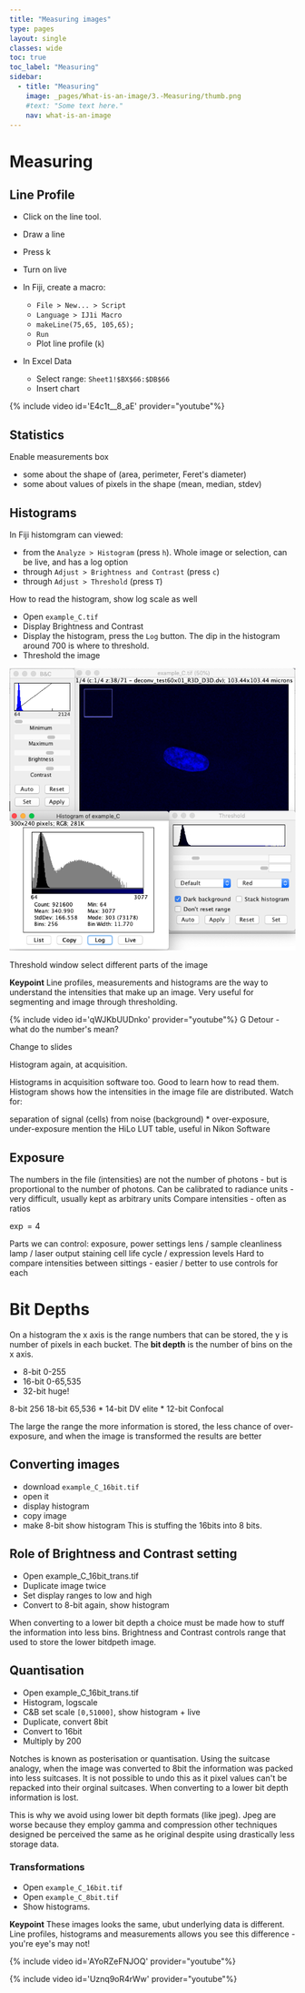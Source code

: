 ```yaml
---
title: "Measuring images"
type: pages
layout: single
classes: wide
toc: true
toc_label: "Measuring"
sidebar:
  - title: "Measuring"
    image: _pages/What-is-an-image/3.-Measuring/thumb.png
    #text: "Some text here."
    nav: what-is-an-image
---
```


# Measuring

## Line Profile

* Click on the line tool.
* Draw a line
* Press k
* Turn on live
* In Fiji, create a macro:
   * `File > New... > Script`
   * `Language > IJ1i Macro`
   * `makeLine(75,65, 105,65);`
   * `Run`
   * Plot line profile (`k`)

* In Excel Data 
   * Select range: `Sheet1!$BX$66:$DB$66`
   * Insert chart

{% include video id='E4c1t__8_aE' provider="youtube"%}

## Statistics



Enable measurements box
 * some about the shape of  (area, perimeter, Feret's diameter)
 * some about values of pixels in the shape (mean, median, stdev)

## Histograms

In Fiji histomgram can viewed:

* from the `Analyze > Histogram` (press `h`). Whole image or selection, can be live, and has a log option
* through `Adjust > Brightness and Contrast` (press `c`)
* through `Adjust > Threshold` (press `T`)

How to read the histogram, show log scale as well

* Open `example_C.tif`
* Display Brightness and Contrast
* Display the histogram, press the `Log` button.  The dip in the histogram around 700 is where to threshold.
* Threshold the image


![](histogram_log.png)

Threshold window select different parts of the image

**Keypoint** Line profiles, measurements and histograms are the way to understand the intensities that make up an image. Very useful for segmenting and image through thresholding.

{% include video id='qWJKbUUDnko' provider="youtube"%}
G
Detour - what do the number's mean?

Change to slides

Histogram again, at acquisition.

Histograms in acquisition software too. Good to learn how to read them.
Histogram shows how the intensities in the image file are distributed. Watch for:

separation of signal (cells) from noise (background) * over-exposure, under-exposure
mention the HiLo LUT table, useful in Nikon Software

## Exposure 

The numbers in the file (intensities) are not the number of photons - but is proportional to the number of photons.
Can be calibrated to radiance units - very difficult, usually kept as arbitrary units
Compare intensities - often as ratios

$\exp=4$ 

Parts we can control:
exposure, power settings
lens / sample cleanliness
lamp / laser output
staining
cell life cycle / expression levels
Hard to compare intensities between sittings - easier / better to use controls for each

# Bit Depths
On a histogram the x axis is the range numbers that can be stored, the y is number of pixels in each bucket.
The **bit depth** is the number of bins on the x axis.

* 8-bit 0-255
* 16-bit 0-65,535
* 32-bit huge!

8-bit 256 18-bit 65,536 * 14-bit DV elite * 12-bit Confocal

The large the range the more information is stored, the less chance of over-exposure, and when the image is transformed the results are better

## Converting images
* download `example_C_16bit.tif`
* open it
* display histogram
* copy image 
* make 8-bit show histogram
This is stuffing the 16bits into 8 bits.

## Role of Brightness and Contrast setting

* Open example_C_16bit_trans.tif
* Duplicate image twice
* Set display ranges to low and high
* Convert to 8-bit again, show histogram

When converting to a lower bit depth a choice must be made how to stuff the information into less bins. Brightness and Contrast controls range that used to store the lower bitdpeth image.


## Quantisation 

* Open example_C_16bit_trans.tif
* Histogram, logscale
* C&B set scale `[0,51000]`, show histogram + live
* Duplicate, convert 8bit
* Convert to 16bit
* Multiply by 200 

Notches is known as posterisation or quantisation. Using the suitcase analogy, when the image was converted to 8bit the information was packed into less suitcases.  It is not possible to undo this as it pixel values can't be repacked into their orginal suitcases. 
When converting to a lower bit depth information is lost.

This is why we avoid using lower bit depth formats (like jpeg). Jpeg are worse because they employ gamma and compression other techniques designed be perceived the same as he original despite using drastically less storage data.

### Transformations

* Open `example_C_16bit.tif`
* Open `example_C_8bit.tif`
* Show histograms.

**Keypoint** These images looks the same, ubut underlying data is different. Line profiles, histograms and measurements allows you see this difference - you're eye's may not!

{% include video id='AYoRZeFNJOQ' provider="youtube"%}

{% include video id='Uznq9oR4rWw' provider="youtube"%}
